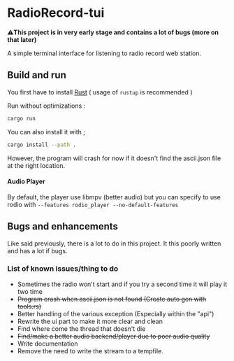 # RadioRecord-tui
⚠️**This project is in very early stage and contains a lot of bugs (more on that later)**

A simple terminal interface for listening to radio record web station.

## Build and run
You first have to install [Rust](https://www.rust-lang.org/tools/install) ( usage of `rustup` is recommended )

Run without optimizations :
```bash
cargo run
```
You can also install it with ;
```bash
cargo install --path .
```
However, the program will crash for now if it doesn't find the ascii.json file at the right location.

#### Audio Player
By default, the player use libmpv (better audio) but you can specify to use rodio with `--features rodio_player --no-default-features`

## Bugs and enhancements

Like said previously, there is a lot to do in this project. It this poorly written and has a lot if bugs.

### List of known issues/thing to do
- Sometimes the radio won't start and if you try a second time it will play it two time
- ~~Program crash when ascii.json is not found (Create auto gen with tools.rs)~~
- Better handling of the various exception (Especially within the "api")
- Rewrite the ui part to make it more clear and clean
- Find where come the thread that doesn't die
- ~~Find/make a better audio backend/player due to poor audio quality~~
- Write documentation
- Remove the need to write the stream to a tempfile.